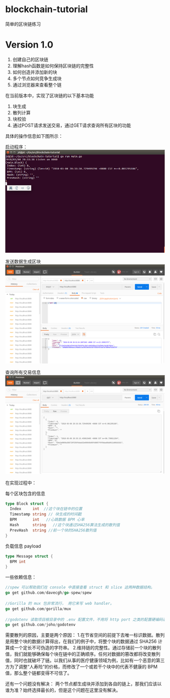 # blockchain-tutorial
简单的区块链练习


# Version 1.0
1. 创建自己的区块链
2. 理解hash函数是如何保持区块链的完整性
3. 如何创造并添加新的块
4. 多个节点如何竞争生成块
5. 通过浏览器来查看整个链

在当前版本中，实现了区块链的以下基本功能
1. 块生成
2. 散列计算
3. 块校验
4. 通过POST请求发送交易，通过GET请求查询所有区块的功能

具体的操作信息如下图所示：

启动程序：
![启动程序](./doc/images/run-blockchain.png)

发送数据生成区块
![发送交易数据](./doc/images/POST-Add-BLock.png)

查询所有交易信息
![查询所有交易信息](/doc/images/GET-SEARCH-BLOCK.png)

在实现过程中：

每个区块包含的信息
```go
type Block struct {
  Index     int  //这个块在链中的位置
  Timestamp string // 块生成的时间戳
  BPM       int   //心跳数据 BPM 心率
  Hash      string   //这个块通过SHA256算法生成的散列值
  PrevHash  string //前一个块的SHA256散列值
}
```

负载信息 payload
```go
type Message struct {
  BPM int
}
```

一些依赖信息：

```go
//spew 可以帮助我们在 console 中直接查看 struct 和 slice 这两种数据结构。
go get github.com/davecgh/go-spew/spew

//Gorilla 的 mux 包非常流行， 用它来写 web handler。
go get github.com/gorilla/mux

//godotenv 读取项目根目录中的 .env 配置文件，不用将 http port 之类的配置硬编码进代码中
go get github.com/joho/godotenv

```
需要散列的原因，主要是两个原因：
1.在节省空间的前提下去唯一标识数据。散列是用整个块的数据计算得出，在我们的例子中，将整个块的数据通过 SHA256 计算成一个定长不可伪造的字符串。
2.维持链的完整性。通过存储前一个块的散列值，我们就能够确保每个块在链中的正确顺序。任何对数据的篡改都将改变散列值，同时也就破坏了链。以我们从事的医疗健康领域为例，比如有一个恶意的第三方为了调整“人寿险”的价格，而修改了一个或若干个块中的代表不健康的 BPM 值，那么整个链都变得不可信了。

还有一个问题没有解决：
两个节点都生成块并添加到各自的链上，那我们应该以谁为准？始终选择最长的，但是这个问题在这里没有解决。
